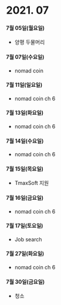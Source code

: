 # 2021. 07

#### 7월 05일(월요일)

- 양평 두물머리

#### 7월 07일(수요일)

- nomad coin

#### 7월 11일(일요일)

- nomad coin ch 6

#### 7월 13일(화요일)

- nomad coin ch 6

#### 7월 14일(수요일)

- nomad coin ch 6

#### 7월 15일(목요일)

- TmaxSoft 지원

#### 7월 16일(금요일)

- nomad coin ch 6

#### 7월 17일(토요일)

- Job search

#### 7월 27일(화요일)

- nomad coin ch 6

#### 7월 30일(금요일)

- 청소